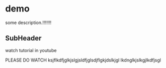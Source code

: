 # demo

some description.!!!!!!!

## SubHeader

watch tutorial in youtube

PLEASE DO WATCH
ksjflkdfjglkjslgjsldfjglsdjflgkjdslkjgl
lkdnglkjslkgjlkdfjsgl


